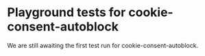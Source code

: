 # Playground tests for cookie-consent-autoblock
We are still awaiting the first test run for cookie-consent-autoblock.
